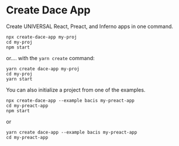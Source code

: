 # Create Dace App

Create UNIVERSAL React, Preact, and Inferno apps in one command.

```
npx create-dace-app my-proj
cd my-proj
npm start
```

or.... with the `yarn create` command:

```
yarn create dace-app my-proj
cd my-proj
yarn start
```

You can also initialize a project from one of the examples.

```
npx create-dace-app --example bacis my-preact-app
cd my-preact-app
npm start
```

or

```
yarn create dace-app --example bacis my-preact-app
cd my-preact-app
```
